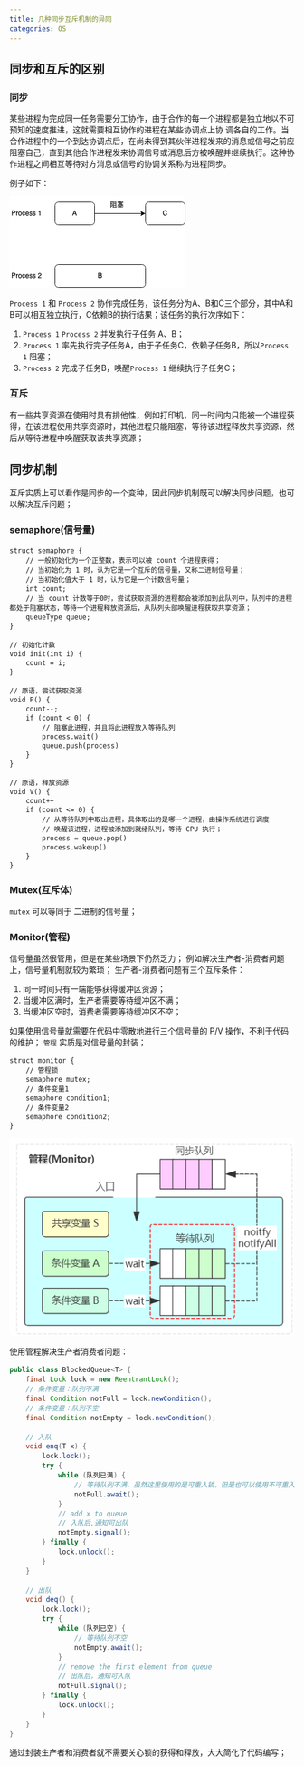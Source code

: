 ```yaml
---
title: 几种同步互斥机制的异同
categories: OS
---
```


## 同步和互斥的区别

### 同步
某些进程为完成同一任务需要分工协作，由于合作的每一个进程都是独立地以不可预知的速度推进，这就需要相互协作的进程在某些协调点上协 调各自的工作。当合作进程中的一个到达协调点后，在尚未得到其伙伴进程发来的消息或信号之前应阻塞自己，直到其他合作进程发来协调信号或消息后方被唤醒并继续执行。这种协作进程之间相互等待对方消息或信号的协调关系称为进程同步。

 例子如下：

 ![process_sync](../assets/images/2023/05/28/process_sync.png)

 `Process 1` 和 `Process 2` 协作完成任务，该任务分为A、B和C三个部分，其中A和B可以相互独立执行，C依赖B的执行结果；该任务的执行次序如下：

 1. `Process 1` `Process 2` 并发执行子任务 A、B；
 2. `Process 1` 率先执行完子任务A，由于子任务C，依赖子任务B，所以`Process 1` 阻塞；
 3. `Process 2` 完成子任务B，唤醒`Process 1` 继续执行子任务C；

### 互斥
有一些共享资源在使用时具有排他性，例如打印机，同一时间内只能被一个进程获得，在该进程使用共享资源时，其他进程只能阻塞，等待该进程释放共享资源，然后从等待进程中唤醒获取该共享资源；

## 同步机制
互斥实质上可以看作是同步的一个变种，因此同步机制既可以解决同步问题，也可以解决互斥问题；

### semaphore(信号量)
```
struct semaphore {
    // 一般初始化为一个正整数，表示可以被 count 个进程获得；
    // 当初始化为 1 时，认为它是一个互斥的信号量，又称二进制信号量；
    // 当初始化值大于 1 时，认为它是一个计数信号量；
    int count;
    // 当 count 计数等于0时，尝试获取资源的进程都会被添加到此队列中，队列中的进程都处于阻塞状态，等待一个进程释放资源后，从队列头部唤醒进程获取共享资源；
    queueType queue;
}

// 初始化计数
void init(int i) {
    count = i;
}

// 原语，尝试获取资源
void P() {
    count--;
    if (count < 0) {
        // 阻塞此进程，并且将此进程放入等待队列
        process.wait()
        queue.push(process)
    }
}

// 原语，释放资源
void V() {
    count++
    if (count <= 0) {
        // 从等待队列中取出进程，具体取出的是哪一个进程，由操作系统进行调度
        // 唤醒该进程，进程被添加到就绪队列，等待 CPU 执行；
        process = queue.pop()
        process.wakeup()
    }
}
```

### Mutex(互斥体)
`mutex` 可以等同于 二进制的信号量；
### Monitor(管程)
信号量虽然很管用，但是在某些场景下仍然乏力；
例如解决生产者-消费者问题上，信号量机制就较为繁琐；
生产者-消费者问题有三个互斥条件：
1. 同一时间只有一端能够获得缓冲区资源；
2. 当缓冲区满时，生产者需要等待缓冲区不满；
3. 当缓冲区空时，消费者需要等待缓冲区不空；

如果使用信号量就需要在代码中零散地进行三个信号量的 P/V 操作，不利于代码的维护；
`管程` 实质是对信号量的封装；
```
struct monitor {
    // 管程锁
    semaphore mutex;
    // 条件变量1
    semaphore condition1;
    // 条件变量2
    semaphore condition2;
}
```

![monitor](../assets/images/2023/05/28/monitor.png)

使用管程解决生产者消费者问题：
```java
public class BlockedQueue<T> {
    final Lock lock = new ReentrantLock();
    // 条件变量：队列不满
    final Condition notFull = lock.newCondition();
    // 条件变量：队列不空
    final Condition notEmpty = lock.newCondition();

    // 入队
    void enq(T x) {
        lock.lock();
        try {
            while (队列已满) {
                // 等待队列不满，虽然这里使用的是可重入锁，但是也可以使用不可重入锁，在条件变量执行 wait 方法时，需要释放锁；
                notFull.await();
            }
            // add x to queue
            // 入队后,通知可出队
            notEmpty.signal();
        } finally {
            lock.unlock();
        }
    }

    // 出队
    void deq() {
        lock.lock();
        try {
            while (队列已空) {
                // 等待队列不空
                notEmpty.await();
            }
            // remove the first element from queue
            // 出队后，通知可入队
            notFull.signal();
        } finally {
            lock.unlock();
        }
    }
}

```
通过封装生产者和消费者就不需要关心锁的获得和释放，大大简化了代码编写；